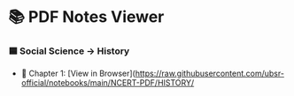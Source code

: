 # 📚 PDF Notes Viewer

### 🟦 Social Science → History

- 📘 Chapter 1: [View in Browser](https://raw.githubusercontent.com/ubsr-official/notebooks/main/NCERT-PDF/HISTORY/
